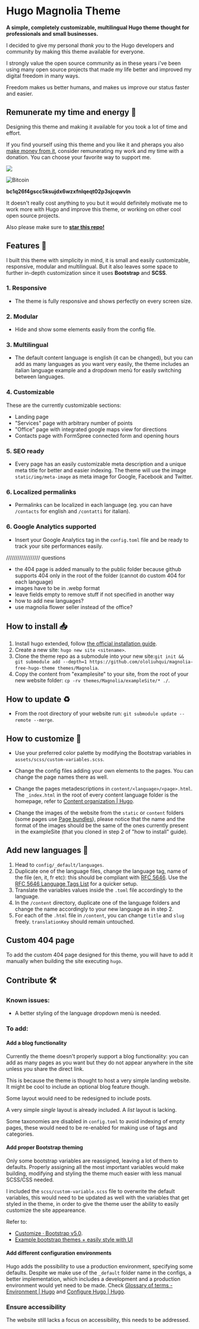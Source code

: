 # Hugo Magnolia Theme

**A simple, completely customizable, multilingual Hugo theme thought for professionals and small businesses.**

I decided to give my personal _thank you_ to the Hugo developers and community by making this theme available for everyone.

I strongly value the open source community as in these years i've been using many open source projects that made my life better and improved my digital freedom in many ways.

Freedom makes us better humans, and makes us improve our status faster and easier.

## Remunerate my time and energy 💫

Designing this theme and making it available for you took a lot of time and effort.

If you find yourself using this theme and you like it and pheraps you also [make money from it](https://opensource.org/license/MIT), consider remunerating my work and my time with a donation.
You can choose your favorite way to support me.

[<img src="./readme_images/bmc-brand-logo.svg">](https://buymeacoffee.com/ololiuhqui)

![Bitcoin](readme_images/bitcoin.svg)

**bc1q26f4gscc5ksujdx6wzxfnlqeqt02p3sjcqwvln**

It doesn't really cost anything to you but it would definitely motivate me to work more with Hugo and improve this theme, or working on other cool open source projects.

Also please make sure to [**star this repo!**](https://github.com/ololiuhqui/magnolia-free-hugo-theme)

## Features 🔎

I built this theme with simplicity in mind, it is small and easily customizable, responsive, modular and multilingual. But it also leaves some space to further in-depth customization since it uses **Bootstrap** and **SCSS**.

### 1. Responsive

- The theme is fully responsive and shows perfectly on every screen size.

### 2. Modular

- Hide and show some elements easily from the config file.

### 3. Multilingual

- The default content language is english (it can be changed), but you can add as many languages as you want very easily, the theme includes an italian language example and a dropdown menù for easily switching between languages.

### 4. Customizable

These are the currently customizable sections:

- Landing page
- "Services" page with arbitrary number of points
- "Office" page with integrated google maps view for directions
- Contacts page with FormSpree connected form and opening hours

### 5. SEO ready

- Every page has an easily customizable meta description and a unique meta title for better and easier indexing. The theme will use the image `static/img/meta-image` as meta image for Google, Facebook and Twitter.

### 6. Localized permalinks

- Permalinks can be localized in each language (eg. you can have `/contacts` for english and `/contatti` for italian).

### 6. Google Analytics supported

- Insert your Google Analytics tag in the `config.toml` file and be ready to track your site performances easily.

////////////////// questions

- the 404 page is added manually to the public folder because github supports 404 only in the root of the folder (cannot do custom 404 for each language)
- images have to be in .webp format
- leave fields empty to remove stuff if not specified in another way
- how to add new languages?
- use magnolia flower seller instead of the office?

## How to install 📥

1. Install hugo extended, follow [the official installation guide](https://gohugo.io/installation/).
2. Create a new site: `hugo new site <sitename>`.
3. Clone the theme repo as a submodule into your new site:`git init && git submodule add --depth=1 https://github.com/ololiuhqui/magnolia-free-hugo-theme themes/Magnolia`.
4. Copy the content from "examplesite" to your site, from the root of your new website folder: `cp -rv themes/Magnolia/exampleSite/* ./`.

## How to update ♻

- From the root directory of your website run: `git submodule update --remote --merge`.

## How to customize 🎨

- Use your preferred color palette by modifying the Bootstrap variables in `assets/scss/custom-variables.scss`.

- Change the config files adding your own elements to the pages. You can change the page names there as well.

- Change the pages metadescriptions in `content/<language>/<page>.html`. The `_index.html` in the root of every content language folder is the homepage, refer to [Content organization | Hugo](https://gohugo.io/content-management/organization/).

- Change the images of the website from the `static` or `content` folders (some pages use [Page bundles](https://gohugo.io/content-management/page-bundles/)), please notice that the name and the format of the images should be the same of the ones currently present in the exampleSite (that you cloned in step 2 of "how to install" guide).

## Add new languages 🚩

1. Head to `config/_default/languages`.
2. Duplicate one of the language files, change the language tag, name of the file (en, it, fr etc): this should be compliant with [RFC 5646](https://gohugo.io/content-management/multilingual/). Use the [RFC 5646 Language Tags List](https://gist.github.com/msikma/8912e62ed866778ff8cd) for a quicker setup.
3. Translate the variables values inside the `.toml` file accordingly to the language.
4. In the `/content` directory, duplicate one of the language folders and change the name accordingly to your new language as in step 2.
5. For each of the `.html` file in `/content`, you can change `title` and `slug` freely. `translationKey` should remain untouched.

## Custom 404 page

To add the custom 404 page designed for this theme, you will have to add it manually when building the site executing `hugo`.

## Contribute 🛠

### Known issues:

- A better styling of the language dropdown menù is needed.

### To add:

#### Add a blog functionality

Currently the theme doesn't properly support a blog functionality: you can add as many pages as you want but they do not appear anywhere in the site unless you share the direct link.

This is because the theme is thought to host a very simple landing website. It might be cool to include an optional blog feature though.

Some layout would need to be redesigned to include posts.

A very simple _single_ layout is already included. A _list_ layout is lacking.

Some taxonomies are disabled in `config.toml` to avoid indexing of empty pages, these would need to be re-enabled for making use of tags and categories.

#### Add proper Bootstrap theming

Only some bootstrap variables are reassigned, leaving a lot of them to defaults. Properly assigning all the most important variables would make building, modifying and styling the theme much easier with less manual SCSS/CSS needed.

I included the `scss/custom-variable.scss` file to overwrite the default variables, this would need to be updated as well with the variables that get styled in the theme, in order to give the theme user the ability to easily customize the site appeareance.

Refer to:

- [Customize · Bootstrap v5.0](https://getbootstrap.com/docs/5.0/customize/overview/).
- [Example bootstrap themes + easily style with UI](https://bootstrap.build/app/project/UroRGaxfXxdg)

#### Add different configuration environments

Hugo adds the possibility to use a production environment, specifying some defaults. Despite we make use of the `_default` folder name in the configs, a better implementation, which includes a development and a production environment would yet need to be made. Check [Glossary of terms - Environment | Hugo](https://gohugo.io/getting-started/glossary/#environment) and [Configure Hugo | Hugo](https://gohugo.io/getting-started/configuration/).

### Ensure accessibility

The website still lacks a focus on accessibility, this needs to be addressed.
